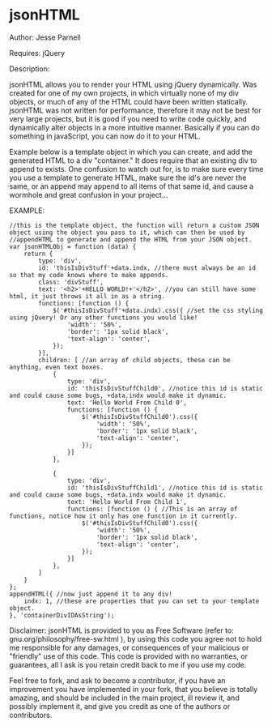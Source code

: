 jsonHTML
========

Author: Jesse Parnell

Requires: jQuery

Description:

jsonHTML allows you to render your HTML using jQuery dynamically. Was created for one of my own projects,
in which virtually none of my div objects, or much of any of the HTML could have been written
statically. jsonHTML was not written for performance, therefore it may not be best for very
large projects, but it is good if you need to write code quickly, and dynamically alter objects in a more intuitive manner. 
Basically if you can do something in javaScript, you can now do it to your HTML.

Example below is a template object in which you can create, and add the generated HTML to a div "container." It does require
that an existing div to append to exists. One confusion to watch out for, is to make sure every time you use a template to 
generate HTML, make sure the id's are never the same, or an append may append to all items of that same id, and cause a wormhole
and great confusion in your project...
    
EXAMPLE:
    
    //this is the template object, the function will return a custom JSON object using the object you pass to it, which can then be used by
    //appendHTML to generate and append the HTML from your JSON object.
    var jsonHTMLObj = function (data) {
        return {
            type: 'div',
            id: 'thisIsDivStuff'+data.indx, //there must always be an id so that my code knows where to make appends.
            class: 'divStuff',
            text: '<h2>'+HELLO WORLD!+'</h2>', //you can still have some html, it just throws it all in as a string.
            functions: [function () {
                $('#thisIsDivStuff'+data.indx).css({ //set the css styling using jQuery! Or any other functions you would like!
                    'width': '50%',
                    'border': '1px solid black',
                    'text-align': 'center',
                });
            }],
            children: [ //an array of child objects, these can be anything, even text boxes.
                {
                    type: 'div',
                    id: 'thisIsDivStuffChild0', //notice this id is static and could cause some bugs, +data.indx would make it dynamic.
                    text: 'Hello World From Child 0',
                    functions: [function () {
                        $('#thisIsDivStuffChild0').css({
                            'width': '50%',
                            'border': '1px solid black',
                            'text-align': 'center',
                        });
                    }]
                },
                
                {
                    type: 'div',
                    id: 'thisIsDivStuffChild1', //notice this id is static and could cause some bugs, +data.indx would make it dynamic.
                    text: 'Hello World From Child 1',
                    functions: [function () { //This is an array of functions, notice how it only has one function in it currently.
                        $('#thisIsDivStuffChild0').css({
                            'width': '50%',
                            'border': '1px solid black',
                            'text-align': 'center',
                        });
                    }]
                },
            ]
        }
    };
    appendHTML({ //now just append it to any div!
        indx: 1, //these are properties that you can set to your template object.
    }, 'containerDivIDAsString');
    
Disclaimer: jsonHTML is provided to you as Free Software (refer to: gnu.org/philosophy/free-sw.html ), by using this code
you agree not to hold me responsible for any damages, or consequences of your malicious or "friendly" use of this code.
This code is provided with no warranties, or guarantees, all I ask is you retain credit back to me if you use my code.

Feel free to fork, and ask to become a contributor, if you have an improvement you have implemented in your fork, that 
you believe is totally amazing, and should be included in the main project, ill review it, and possibly implement it, and
give you credit as one of the authors or contributors.